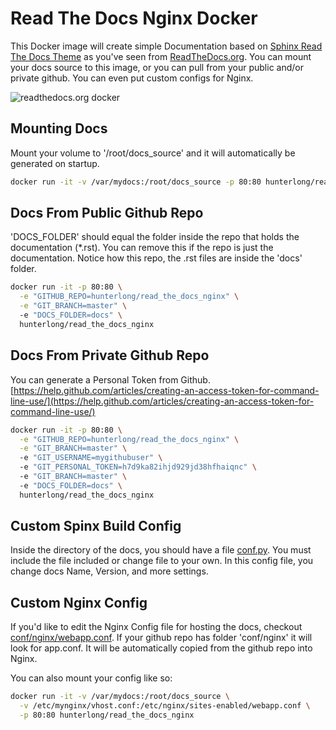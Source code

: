 # Read The Docs Nginx Docker

This Docker image will create simple Documentation based on [Sphinx Read The Docs Theme](https://github.com/snide/sphinx_rtd_theme) as you've seen from [ReadTheDocs.org](https://readthedocs.org). You can mount your docs source to this image, or you can pull from your public and/or private github. You can even put custom configs for Nginx.

![readthedocs.org docker](https://raw.githubusercontent.com/hunterlong/read_the_docs_nginx/master/docs/screenshot.png)

## Mounting Docs
Mount your volume to '/root/docs_source' and it will automatically be generated on startup.
```bash
docker run -it -v /var/mydocs:/root/docs_source -p 80:80 hunterlong/read_the_docs_nginx
```

## Docs From Public Github Repo
'DOCS_FOLDER' should equal the folder inside the repo that holds the documentation (*.rst). You can remove this if the repo is just the documentation. Notice how this repo, the .rst files are inside the 'docs' folder.
```bash
docker run -it -p 80:80 \
  -e "GITHUB_REPO=hunterlong/read_the_docs_nginx" \
  -e "GIT_BRANCH=master" \ 
  -e "DOCS_FOLDER=docs" \ 
  hunterlong/read_the_docs_nginx
```

## Docs From Private Github Repo
You can generate a Personal Token from Github. [https://help.github.com/articles/creating-an-access-token-for-command-line-use/](https://help.github.com/articles/creating-an-access-token-for-command-line-use/)
```bash
docker run -it -p 80:80 \
  -e "GITHUB_REPO=hunterlong/read_the_docs_nginx" \
  -e "GIT_BRANCH=master" \ 
  -e "GIT_USERNAME=mygithubuser" \ 
  -e "GIT_PERSONAL_TOKEN=h7d9ka82ihjd929jd38hfhaiqnc" \ 
  -e "GIT_BRANCH=master" \ 
  -e "DOCS_FOLDER=docs" \ 
  hunterlong/read_the_docs_nginx
```

## Custom Spinx Build Config
Inside the directory of the docs, you should have a file [conf.py](https://github.com/hunterlong/read_the_docs_nginx/blob/master/docs/conf.py). You must include the file included or change file to your own. In this config file, you change docs Name, Version, and more settings.

## Custom Nginx Config
If you'd like to edit the Nginx Config file for hosting the docs, checkout [conf/nginx/webapp.conf](https://github.com/hunterlong/read_the_docs_nginx/blob/master/conf/nginx/app.conf). If your github repo has folder 'conf/nginx' it will look for app.conf. It will be automatically copied from the github repo into Nginx. 

You can also mount your config like so:
```bash
docker run -it -v /var/mydocs:/root/docs_source \
  -v /etc/mynginx/vhost.conf:/etc/nginx/sites-enabled/webapp.conf \
  -p 80:80 hunterlong/read_the_docs_nginx
```

